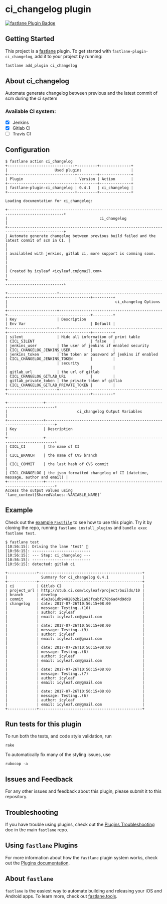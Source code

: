 # ci_changelog plugin

[![fastlane Plugin Badge](https://rawcdn.githack.com/fastlane/fastlane/master/fastlane/assets/plugin-badge.svg)](https://rubygems.org/gems/fastlane-plugin-ci_changelog)

## Getting Started

This project is a [fastlane](https://github.com/fastlane/fastlane) plugin. To get started with `fastlane-plugin-ci_changelog`, add it to your project by running:

```bash
fastlane add_plugin ci_changelog
```

## About ci_changelog

Automate generate changelog between previous and the latest commit of scm during the ci system

### Available CI system:

- [x] Jenkins
- [x] Gitlab CI
- [ ] Travis CI

## Configuration

```
$ fastlane action ci_changelog
+------------------------------+---------+--------------+
|                     Used plugins                      |
+------------------------------+---------+--------------+
| Plugin                       | Version | Action       |
+------------------------------+---------+--------------+
| fastlane-plugin-ci_changelog | 0.4.1   | ci_changelog |
+------------------------------+---------+--------------+

Loading documentation for ci_changelog:

+-----------------------------------------------------------------------------------------------+
|                                         ci_changelog                                          |
+-----------------------------------------------------------------------------------------------+
| Automate generate changelog between previous build failed and the latest commit of scm in CI. |
|                                                                                               |
| availabled with jenkins, gitlab ci, more support is comming soon.                             |
|                                                                                               |
| Created by icyleaf <icyleaf.cn@gmail.com>                                                     |
+-----------------------------------------------------------------------------------------------+

+----------------------+----------------------------------------------+-------------------------------------+---------+
|                                                ci_changelog Options                                                 |
+----------------------+----------------------------------------------+-------------------------------------+---------+
| Key                  | Description                                  | Env Var                             | Default |
+----------------------+----------------------------------------------+-------------------------------------+---------+
| silent               | Hide all information of print table          | CICL_SILENT                         | false   |
| jenkins_user         | the user of jenkins if enabled security      | CICL_CHANGELOG_JENKINS_USER         |         |
| jenkins_token        | the token or password of jenkins if enabled  | CICL_CHANGELOG_JENKINS_TOKEN        |         |
|                      | security                                     |                                     |         |
| gitlab_url           | the url of gitlab                            | CICL_CHANGELOG_GITLAB_URL           |         |
| gitlab_private_token | the private token of gitlab                  | CICL_CHANGELOG_GITLAB_PRIVATE_TOKEN |         |
+----------------------+----------------------------------------------+-------------------------------------+---------+

+----------------+--------------------------------------------------------------------------+
|                               ci_changelog Output Variables                               |
+----------------+--------------------------------------------------------------------------+
| Key            | Description                                                              |
+----------------+--------------------------------------------------------------------------+
| CICL_CI        | the name of CI                                                           |
| CICL_BRANCH    | the name of CVS branch                                                   |
| CICL_COMMIT    | the last hash of CVS commit                                              |
| CICL_CHANGELOG | the json formatted changelog of CI (datetime, message, author and email) |
+----------------+--------------------------------------------------------------------------+
Access the output values using `lane_context[SharedValues::VARIABLE_NAME]`

```

## Example

Check out the [example `Fastfile`](fastlane/Fastfile) to see how to use this plugin. Try it by cloning the repo, running `fastlane install_plugins` and `bundle exec fastlane test`.

```
$ fastlane test
[10:56:15]: Driving the lane 'test' 🚀
[10:56:15]: --------------------------
[10:56:15]: --- Step: ci_changelog ---
[10:56:15]: --------------------------
[10:56:15]: detected: gitlab ci

+-------------+----------------------------------------------+
|               Summary for ci_changelog 0.4.1               |
+-------------+----------------------------------------------+
| ci          | Gitlab CI                                    |
| project_url | http://stub.ci.com/icyleaf/project/builds/10 |
| branch      | develop                                      |
| commit      | 45e3a61db94828b2b21a93fcabf278b6ad4d9dd8     |
| changelog   | date: 2017-07-26T10:56:15+08:00              |
|             | message: Testing..(10)                       |
|             | author: icyleaf                              |
|             | email: icyleaf.cn@gmail.com                  |
|             |                                              |
|             | date: 2017-07-26T10:56:15+08:00              |
|             | message: Testing..(9)                        |
|             | author: icyleaf                              |
|             | email: icyleaf.cn@gmail.com                  |
|             |                                              |
|             | date: 2017-07-26T10:56:15+08:00              |
|             | message: Testing..(8)                        |
|             | author: icyleaf                              |
|             | email: icyleaf.cn@gmail.com                  |
|             |                                              |
|             | date: 2017-07-26T10:56:15+08:00              |
|             | message: Testing..(7)                        |
|             | author: icyleaf                              |
|             | email: icyleaf.cn@gmail.com                  |
|             |                                              |
|             | date: 2017-07-26T10:56:15+08:00              |
|             | message: Testing..(6)                        |
|             | author: icyleaf                              |
|             | email: icyleaf.cn@gmail.com                  |
+-------------+----------------------------------------------+
```

## Run tests for this plugin

To run both the tests, and code style validation, run

```
rake
```

To automatically fix many of the styling issues, use
```
rubocop -a
```

## Issues and Feedback

For any other issues and feedback about this plugin, please submit it to this repository.

## Troubleshooting

If you have trouble using plugins, check out the [Plugins Troubleshooting](https://github.com/fastlane/fastlane/blob/master/fastlane/docs/PluginsTroubleshooting.md) doc in the main `fastlane` repo.

## Using `fastlane` Plugins

For more information about how the `fastlane` plugin system works, check out the [Plugins documentation](https://github.com/fastlane/fastlane/blob/master/fastlane/docs/Plugins.md).

## About `fastlane`

`fastlane` is the easiest way to automate building and releasing your iOS and Android apps. To learn more, check out [fastlane.tools](https://fastlane.tools).
